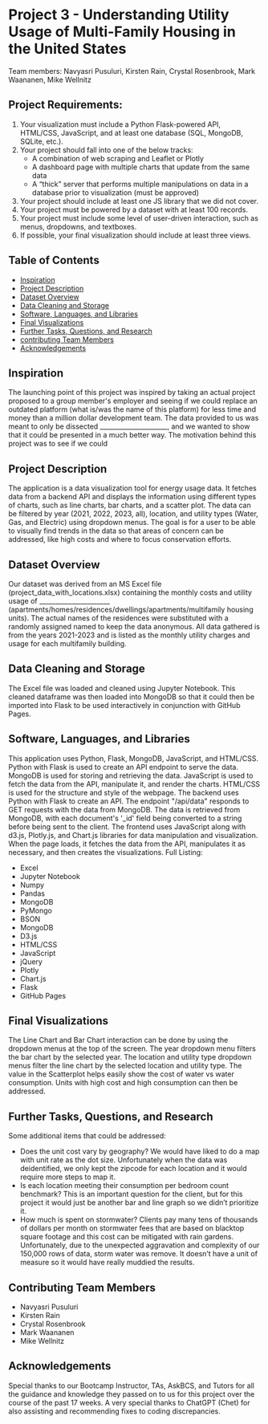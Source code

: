 # Project 3 - Understanding Utility Usage of Multi-Family Housing in the United States

Team members: Navyasri Pusuluri, Kirsten Rain, Crystal Rosenbrook, Mark Waananen, Mike Wellnitz  

## Project Requirements:

1.  Your visualization must include a Python Flask-powered API, HTML/CSS, JavaScript, and at 
    least one database (SQL, MongoDB, SQLite, etc.). 
2.   Your project should fall into one of the below tracks:
      * A combination of web scraping and Leaflet or Plotly
      * A dashboard page with multiple charts that update from the same data
      * A “thick” server that performs multiple manipulations on data in a database prior to 
        visualization (must be approved) 
3.   Your project should include at least one JS library that we did not cover.
4.   Your project must be powered by a dataset with at least 100 records.
5.   Your project must include some level of user-driven interaction, such as menus, dropdowns, 
     and textboxes.
6.   If possible, your final visualization should include at least three views.

## Table of Contents

- [Inspiration](#inspiration)
- [Project Description](#project-description)
- [Dataset Overview](#dataset-overview)
- [Data Cleaning and Storage](#data-cleaning-and-storage)
- [Software, Languages, and Libraries](#software-languages-and-libraries)
- [Final Visualizations](#final-visualizations)
- [Further Tasks, Questions, and Research](#further-tasks-questions-and-research)
- [contributing Team Members](#contributing-team-members)
- [Acknowledgements](#acknowledgements)


## Inspiration

The launching point of this project was inspired by taking an actual project proposed to a group member's employer and seeing if we could replace an outdated platform (what is/was the name of this platform) for less time and money than a million dollar development team. The data provided to us was meant to only be dissected _____________________, and we wanted to show that it could be presented in a much better way. The motivation behind this project was to see if we could  

## Project Description

The application is a data visualization tool for energy usage data. It fetches data from a backend API and displays the information using different types of charts, such as line charts, bar charts, and a scatter plot. The data can be filtered by year (2021, 2022, 2023, all), location, and utility types (Water, Gas, and Electric) using dropdown menus. The goal is for a user to be able to visually find trends in the data so that areas of concern can be addressed, like high costs and where to focus conservation efforts. 

## Dataset Overview

Our dataset was derived from an MS Excel file (project_data_with_locations.xlsx) containing the monthly costs and utility usage of ______________________ (apartments/homes/residences/dwellings/apartments/multifamily housing units). The actual names of the residences were substituted with a randomly assigned named to keep the data anonymous. All data gathered is from the years 2021-2023 and is listed as the monthly utility charges and usage for each multifamily building. 

## Data Cleaning and Storage

The Excel file was loaded and cleaned using Jupyter Notebook. This cleaned dataframe was then loaded into MongoDB so that it could then be imported into Flask to be used interactively in conjunction with GitHub Pages. 

## Software, Languages, and Libraries
This application uses Python, Flask, MongoDB, JavaScript, and HTML/CSS. Python with Flask is used to create an API endpoint to serve the data. MongoDB is used for storing and retrieving the data. JavaScript is used to fetch the data from the API, manipulate it, and render the charts. HTML/CSS is used for the structure and style of the webpage.
The backend uses Python with Flask to create an API. The endpoint "/api/data" responds to GET requests with the data from MongoDB. The data is retrieved from MongoDB, with each document's '_id' field being converted to a string before being sent to the client.
The frontend uses JavaScript along with d3.js, Plotly.js, and Chart.js libraries for data manipulation and visualization. When the page loads, it fetches the data from the API, manipulates it as necessary, and then creates the visualizations.
    Full Listing:
* Excel
* Jupyter Notebook
* Numpy
* Pandas
* MongoDB
* PyMongo
* BSON
* MongoDB
* D3.js
* HTML/CSS
* JavaScript
* jQuery
* Plotly
* Chart.js
* Flask
* GitHub Pages

## Final Visualizations
The Line Chart and Bar Chart interaction can be done by using the dropdown menus at the top of the screen. The year dropdown menu filters the bar chart by the selected year. The location and utility type dropdown menus filter the line chart by the selected location and utility type.
The value in the Scatterplot helps easily show the cost of water vs water consumption. Units with high cost and high consumption can then be addressed. 

## Further Tasks, Questions, and Research
Some additional items that could be addressed:
* Does the unit cost vary by geography? We would have liked to do a map with unit rate as the dot size. Unfortunately when the data was deidentified, we only kept the zipcode for each location and it would require more steps to map it.
* Is each location meeting their consumption per bedroom count benchmark? This is an important question for the client, but for this project it would just be another bar and line graph so we didn’t prioritize it.
* How much is spent on stormwater? Clients pay many tens of thousands of dollars per month on stormwater fees that are based on blacktop square footage and this cost can be mitigated with rain gardens. Unfortunately, due to the unexpected aggravation and complexity of our 150,000 rows of data, storm water was remove. It doesn’t have a unit of measure so it would have really muddied the results. 

## Contributing Team Members
* Navyasri Pusuluri
* Kirsten Rain
* Crystal Rosenbrook
* Mark Waananen
* Mike Wellnitz

## Acknowledgements
Special thanks to our Bootcamp Instructor, TAs, AskBCS, and Tutors for all the guidance and knowledge they passed on to us for this project over the course of the past 17 weeks. A very special thanks to ChatGPT (Chet) for also assisting and recommending fixes to coding discrepancies.









